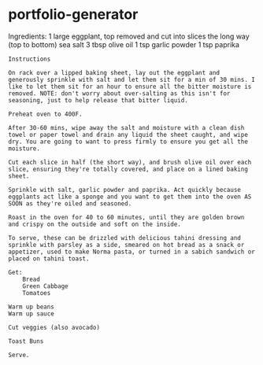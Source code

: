 # portfolio-generator

Ingredients: 
    1 large eggplant, top removed and cut into slices the long way (top to bottom)
    sea salt
    3 tbsp olive oil
    1 tsp garlic powder
    1 tsp paprika

    Instructions

    On rack over a lipped baking sheet, lay out the eggplant and generously sprinkle with salt and let them sit for a min of 30 mins. I like to let them sit for an hour to ensure all the bitter moisture is removed. NOTE: don't worry about over-salting as this isn't for seasoning, just to help release that bitter liquid.

    Preheat oven to 400F.

    After 30-60 mins, wipe away the salt and moisture with a clean dish towel or paper towel and drain any liquid the sheet caught, and wipe dry. You are going to want to press firmly to ensure you get all the moisture.

    Cut each slice in half (the short way), and brush olive oil over each slice, ensuring they're totally covered, and place on a lined baking sheet.

    Sprinkle with salt, garlic powder and paprika. Act quickly because eggplants act like a sponge and you want to get them into the oven AS SOON as they're oiled and seasoned.

    Roast in the oven for 40 to 60 minutes, until they are golden brown and crispy on the outside and soft on the inside.

    To serve, these can be drizzled with delicious tahini dressing and sprinkle with parsley as a side, smeared on hot bread as a snack or appetizer, used to make Norma pasta, or turned in a sabich sandwich or placed on tahini toast.

    Get: 
        Bread
        Green Cabbage
        Tomatoes

    Warm up beans
    Warm up sauce

    Cut veggies (also avocado)

    Toast Buns

    Serve.
